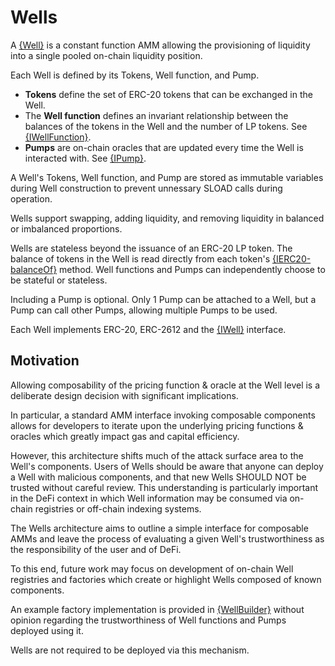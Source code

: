 # Wells

A [{Well}](/src/Well.sol) is a constant function AMM allowing the provisioning of liquidity into a single pooled on-chain liquidity position.

Each Well is defined by its Tokens, Well function, and Pump.
- **Tokens** define the set of ERC-20 tokens that can be exchanged in the Well.
- The **Well function** defines an invariant relationship between the balances of the tokens in the Well and the number of LP tokens. See [{IWellFunction}](/src//interfaces/IWellFunction.sol).
- **Pumps** are on-chain oracles that are updated every time the Well is interacted with. See [{IPump}](/src/interfaces/IPump.sol).

A Well's Tokens, Well function, and Pump are stored as immutable variables during Well construction to prevent unnessary SLOAD calls during operation.

Wells support swapping, adding liquidity, and removing liquidity in balanced or imbalanced proportions.

Wells are stateless beyond the issuance of an ERC-20 LP token. The balance of tokens in the Well is read directly from each token's [{IERC20-balanceOf}](/lib/openzeppelin-contracts/contracts/token/ERC20/IERC20.sol) method. Well functions and Pumps can independently choose to be stateful or stateless.

Including a Pump is optional. Only 1 Pump can be attached to a Well, but a Pump can call other Pumps, allowing multiple Pumps to be used.

Each Well implements ERC-20, ERC-2612 and the [{IWell}](/src/interfaces/IWell.sol) interface.

## Motivation

Allowing composability of the pricing function & oracle at the Well level is a deliberate design decision with significant implications. 

In particular, a standard AMM interface invoking composable components allows for developers to iterate upon the underlying pricing functions & oracles which greatly impact gas and capital efficiency. 

However, this architecture shifts much of the attack surface area to the Well's components. Users of Wells should be aware that anyone can deploy a Well with malicious components, and that new Wells SHOULD NOT be trusted without careful review. This understanding is particularly important in the DeFi context in which Well information may be consumed via on-chain registries or off-chain indexing systems.

The Wells architecture aims to outline a simple interface for composable AMMs and leave the process of evaluating a given Well's trustworthiness as the
responsibility of the user and of DeFi.

To this end, future work may focus on development of on-chain Well registries and factories which create or highlight Wells composed of known components.

An example factory implementation is provided in [{WellBuilder}](/src/WellBuilder.sol) without opinion regarding the trustworthiness of Well functions and Pumps deployed using it. 

Wells are not required to be deployed via this mechanism.